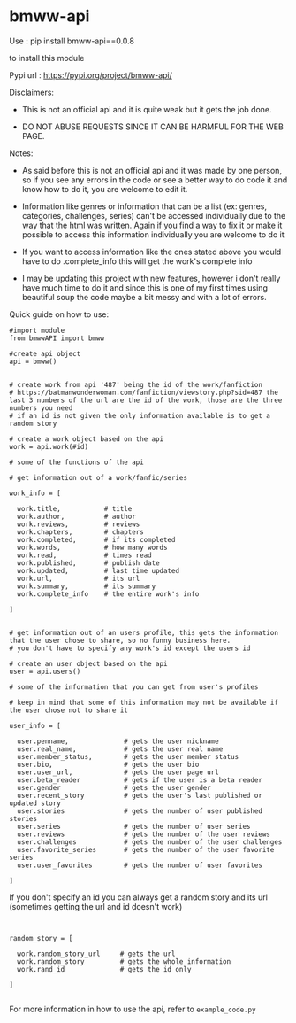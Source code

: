 # bmww-api

Use : pip install bmww-api==0.0.8

to install this module

Pypi url : https://pypi.org/project/bmww-api/

Disclaimers: 

- This is not an official api and it is quite weak but it gets the job done. 

- DO NOT ABUSE REQUESTS SINCE IT CAN BE HARMFUL FOR THE WEB PAGE.


Notes:


- As said before this is not an official api and it was made by one person, so if you see any errors in the code or see a better way to do code it and know how to do it, you are welcome to edit it.


- Information like genres or information that can be a list (ex: genres, categories, challenges, series) can't be accessed individually due to the way that the html was written. Again if you find a way to fix it or make it possible to access this information individually you are welcome to do it


- If you want to access information like the ones stated above you would have to do .complete_info this will get the work's complete info 


- I may be updating this project with new features, however i don't really have much time to do it and since this is one of my first times using beautiful soup the code maybe a bit messy and with a lot of errors.


Quick guide on how to use:

```
#import module
from bmwwAPI import bmww

#create api object
api = bmww()


# create work from api '487' being the id of the work/fanfiction
# https://batmanwonderwoman.com/fanfiction/viewstory.php?sid=487 the last 3 numbers of the url are the id of the work, those are the three numbers you need
# if an id is not given the only information available is to get a random story

# create a work object based on the api
work = api.work(#id)

# some of the functions of the api

# get information out of a work/fanfic/series

work_info = [
  
  work.title,           # title
  work.author,          # author
  work.reviews,         # reviews
  work.chapters,        # chapters
  work.completed,       # if its completed
  work.words,           # how many words
  work.read,            # times read
  work.published,       # publish date
  work.updated,         # last time updated
  work.url,             # its url
  work.summary,         # its summary
  work.complete_info    # the entire work's info

]


# get information out of an users profile, this gets the information that the user chose to share, so no funny business here.
# you don't have to specify any work's id except the users id

# create an user object based on the api
user = api.users()

# some of the information that you can get from user's profiles

# keep in mind that some of this information may not be available if the user chose not to share it

user_info = [
  
  user.penname,              # gets the user nickname
  user.real_name,            # gets the user real name   
  user.member_status,        # gets the user member status 
  user.bio,                  # gets the user bio
  user.user_url,             # gets the user page url
  user.beta_reader           # gets if the user is a beta reader
  user.gender                # gets the user gender 
  user.recent_story          # gets the user's last published or updated story 
  user.stories               # gets the number of user published stories
  user.series                # gets the number of user series
  user.reviews               # gets the number of the user reviews
  user.challenges            # gets the number of the user challenges
  user.favorite_series       # gets the number of the user favorite series
  user.user_favorites        # gets the number of user favorites
  
]

```

If you don't specify an id you can always get a random story and its url (sometimes getting the url and id doesn't work)

```


random_story = [

  work.random_story_url     # gets the url
  work.random_story         # gets the whole information
  work.rand_id              # gets the id only

]
 
```
  


For more information in how to use the api, refer to ```example_code.py```
